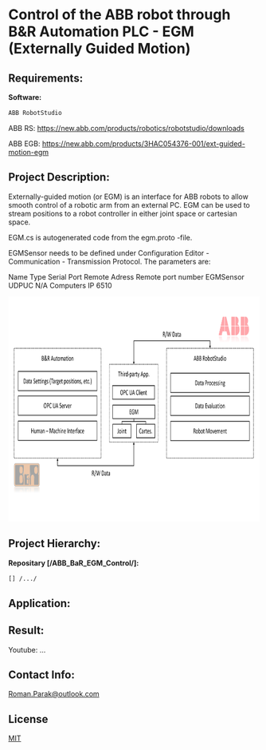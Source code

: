 # Control of the ABB robot through B&R Automation PLC - EGM (Externally Guided Motion)

## Requirements:

**Software:**
```bash
ABB RobotStudio
```
ABB RS: https://new.abb.com/products/robotics/robotstudio/downloads

ABB EGB: https://new.abb.com/products/3HAC054376-001/ext-guided-motion-egm

## Project Description:

Externally-guided motion (or EGM) is an interface for ABB robots to allow smooth control of a robotic arm from an external PC.  EGM can be used to stream positions to a robot controller in either joint space or cartesian space. 

EGM.cs is autogenerated code from the egm.proto -file.

EGMSensor needs to be defined under Configuration Editor - Communication - Transmission Protocol. The parameters are:

Name	Type	Serial Port	Remote Adress	Remote port number
EGMSensor	UDPUC	N/A	Computers IP	6510

<p align="center">
  <img src="https://github.com/rparak/ABB_BaR_EGM_Control/blob/main/images/egm_diagram.png" width="800" height="450">
</p>

## Project Hierarchy:

**Repositary [/ABB_BaR_EGM_Control/]:**

```bash
[] /.../
```

## Application:


## Result:

Youtube: ...

## Contact Info:
Roman.Parak@outlook.com

## License
[MIT](https://choosealicense.com/licenses/mit/)
